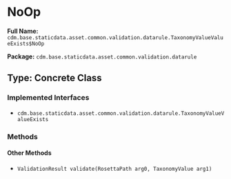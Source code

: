 # NoOp

**Full Name:** `cdm.base.staticdata.asset.common.validation.datarule.TaxonomyValueValueExists$NoOp`

**Package:** `cdm.base.staticdata.asset.common.validation.datarule`

## Type: Concrete Class

### Implemented Interfaces

- `cdm.base.staticdata.asset.common.validation.datarule.TaxonomyValueValueExists`

### Methods

#### Other Methods

- `ValidationResult validate(RosettaPath arg0, TaxonomyValue arg1)`

